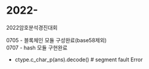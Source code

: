 # 2022-
2022암호분석경진대회

0705 - 블록체인 모듈 구성완료(base58제외) <br>
0707 - hash 모듈 구현완료 <br>
- ctype.c_char_p(ans).decode() # segment fault Error <br>
